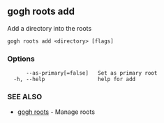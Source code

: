 ## gogh roots add

Add a directory into the roots

```
gogh roots add <directory> [flags]
```

### Options

```
      --as-primary[=false]   Set as primary root
  -h, --help                 help for add
```

### SEE ALSO

* [gogh roots](gogh_roots.md)	 - Manage roots

